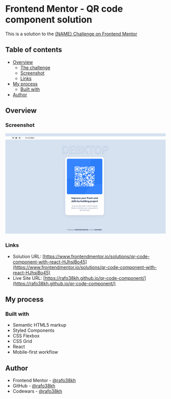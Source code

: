 # Frontend Mentor - QR code component solution

This is a solution to the [{NAME} Challenge on Frontend Mentor](https://www.frontendmentor.io/challenges/qr-code-component-iux_sIO_H)

## Table of contents

- [Overview](#overview)
  - [The challenge](#the-challenge)
  - [Screenshot](#screenshot)
  - [Links](#links)
- [My process](#my-process)
  - [Built with](#built-with)
- [Author](#author)

## Overview

### Screenshot

![screenshot](/src/images/screenshot.png)

### Links

- Solution URL: [https://www.frontendmentor.io/solutions/qr-code-component-with-react-HJhsjBo45](https://www.frontendmentor.io/solutions/qr-code-component-with-react-HJhsjBo45)
- Live Site URL: [https://rafo38kh.github.io/qr-code-component/](https://rafo38kh.github.io/qr-code-component/)

## My process

### Built with

- Semantic HTML5 markup
- Styled Components
- CSS Flexbox
- CSS Grid
- React
- Mobile-first workflow

## Author

- Frontend Mentor - [@rafo38kh](https://www.frontendmentor.io/profile/rafo38kh)
- GitHub - [@rafo38kh](https://github.com/rafo38kh)
- Codewars - [@rafo38kh](https://www.codewars.com/users/rafo38kh)
